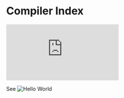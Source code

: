 # Compiler Index
![asm.md](https://github.com/SpaciousCoder78/holyc-docs/blob/main/CompilerOverview/asm.md)

See ![Hello World](https://github.com/SpaciousCoder78/holyc-docs/blob/main/helloworld.HC)
